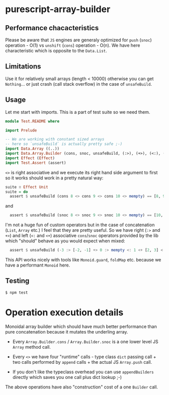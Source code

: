 # purescript-array-builder

## Performance chacacteristics

Please be aware that `JS` engines are generaly optimized for `push` (`snoc`) operation - O(1) vs `unshift` (`cons`) operation - O(n). We have here characteristic which is opposite to the `Data.List`.

## Limitations

Use it for relatively small arrays (length < 10000) otherwise you can get `Nothing`... or just crash (call stack overflow) in the case of `unsafeBuild`.

## Usage

Let me start with imports. This is a part of test suite so we need them.

```purescript
module Test.README where

import Prelude

-- We are working with constant sized arrays
-- here so `unsafeBuild` is actually pretty safe ;-)
import Data.Array ((..))
import Data.Array.Builder (cons, snoc, unsafeBuild, (:>), (+>), (<:), (<+))
import Effect (Effect)
import Test.Assert (assert)
```

`<>` is right associative and we execute its right hand
side argument to first so it works should work in
a pretty natural way:


```purescript
suite ∷ Effect Unit
suite = do
  assert $ unsafeBuild (cons 8 <> cons 9 <> cons 10 <> mempty) == [8, 9, 10]
```

and

```purescript
  assert $ unsafeBuild (snoc 8 <> snoc 9 <> snoc 10 <> mempty) == [10, 9, 8]
```

I'm not a huge fun of custom operators but in the case of concatenation (`List`, `Array` etc.) I feel that
they are pretty useful. So we have right (`:>` and `+>`) and left (`<:` and `<+`) associative `cons`/`snoc`
operators provided by the lib which "should" behave as you would expect when mixed:

```purescript
  assert $ unsafeBuild (-3 :> [-2, -1] +> 0 :> mempty <: 1 <+ [2, 3] <: 4) == -3..4
```

This API works nicely with tools like `Monoid.guard`, `foldMap` etc. because we have a performant `Monoid` here.

## Testing
  ``` shell
  $ npm test
  ```

# Operation execution details

Monoidal array builder which should have much better performance than pure concatenation because it mutates the underling array.

* Every `Array.Builder.cons` / `Array.Builder.snoc` is a one lower level JS `Array` method call.

* Every `<>` we have four "runtime" calls - type class `dict` passing call + two calls performed by `append` calls + the actual JS `Array.push` call.

* If you don't like the typeclass overhead you can use `appendBuilders` directly which saves you one call plus dict lookup ;-)

The above operations have also "construction" cost of a one `Builder` call.


